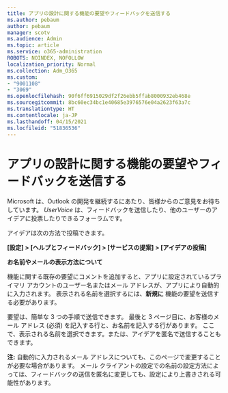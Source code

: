 ```yaml
---
title: アプリの設計に関する機能の要望やフィードバックを送信する
ms.author: pebaum
author: pebaum
manager: scotv
ms.audience: Admin
ms.topic: article
ms.service: o365-administration
ROBOTS: NOINDEX, NOFOLLOW
localization_priority: Normal
ms.collection: Adm_O365
ms.custom:
- "9001108"
- "3069"
ms.openlocfilehash: 90f6ff6915029df2f26ebb5ffab8000932eb468e
ms.sourcegitcommit: 8bc60ec34bc1e40685e3976576e04a2623f63a7c
ms.translationtype: HT
ms.contentlocale: ja-JP
ms.lasthandoff: 04/15/2021
ms.locfileid: "51836536"
---
```

# <a name="leave-a-feature-request-or-feedback-on-app-design"></a>アプリの設計に関する機能の要望やフィードバックを送信する

Microsoft は、Outlook の開発を継続するにあたり、皆様からのご意見をお待ちしています。 *UserVoice* は、フィードバックを送信したり、他のユーザーのアイデアに投票したりできるフォーラムです。  

アイデアは次の方法で投稿できます。 

**[設定] > [ヘルプとフィードバック] > [サービスの提案] > [アイデアの投稿]** 

**お名前やメールの表示方法について**

機能に関する既存の要望にコメントを追加すると、アプリに設定されているプライマリ アカウントのユーザー名またはメール アドレスが、アプリにより自動的に入力されます。 表示される名前を選択するには、**新規に** 機能の要望を送信する必要があります。 

要望は、簡単な 3 つの手順で送信できます。 最後と 3 ページ目に、お客様のメール アドレス (必須) を記入する行と、お名前を記入する行があります。 ここで、表示される名前を選択できます。または、アイデアを匿名で送信することもできます。 

**注:** 自動的に入力されるメール アドレスについても、このページで変更することが必要な場合があります。 メール クライアントの設定での名前の設定方法によっては、フィードバックの送信を匿名に変更しても、設定により上書きされる可能性があります。 
